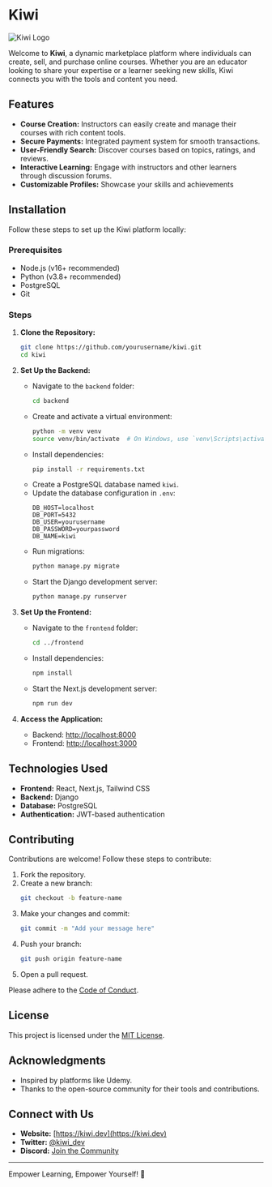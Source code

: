 # Kiwi

![Kiwi Logo](https://via.placeholder.com/200x80?text=Kiwi)

Welcome to **Kiwi**, a dynamic marketplace platform where individuals can create, sell, and purchase online courses. Whether you are an educator looking to share your expertise or a learner seeking new skills, Kiwi connects you with the tools and content you need.

## Features

- **Course Creation:** Instructors can easily create and manage their courses with rich content tools.
- **Secure Payments:** Integrated payment system for smooth transactions.
- **User-Friendly Search:** Discover courses based on topics, ratings, and reviews.
- **Interactive Learning:** Engage with instructors and other learners through discussion forums.
- **Customizable Profiles:** Showcase your skills and achievements

## Installation

Follow these steps to set up the Kiwi platform locally:

### Prerequisites

- Node.js (v16+ recommended)
- Python (v3.8+ recommended)
- PostgreSQL
- Git

### Steps

1. **Clone the Repository:**
   ```bash
   git clone https://github.com/yourusername/kiwi.git
   cd kiwi
   ```

2. **Set Up the Backend:**
   - Navigate to the `backend` folder:
     ```bash
     cd backend
     ```
   - Create and activate a virtual environment:
     ```bash
     python -m venv venv
     source venv/bin/activate  # On Windows, use `venv\Scripts\activate`
     ```
   - Install dependencies:
     ```bash
     pip install -r requirements.txt
     ```
   - Create a PostgreSQL database named `kiwi`.
   - Update the database configuration in `.env`:
     ```
     DB_HOST=localhost
     DB_PORT=5432
     DB_USER=yourusername
     DB_PASSWORD=yourpassword
     DB_NAME=kiwi
     ```
   - Run migrations:
     ```bash
     python manage.py migrate
     ```
   - Start the Django development server:
     ```bash
     python manage.py runserver
     ```

3. **Set Up the Frontend:**
   - Navigate to the `frontend` folder:
     ```bash
     cd ../frontend
     ```
   - Install dependencies:
     ```bash
     npm install
     ```
   - Start the Next.js development server:
     ```bash
     npm run dev
     ```

4. **Access the Application:**
   - Backend: [http://localhost:8000](http://localhost:8000)
   - Frontend: [http://localhost:3000](http://localhost:3000)

## Technologies Used

- **Frontend:** React, Next.js, Tailwind CSS
- **Backend:** Django
- **Database:** PostgreSQL
- **Authentication:** JWT-based authentication

## Contributing

Contributions are welcome! Follow these steps to contribute:

1. Fork the repository.
2. Create a new branch:
   ```bash
   git checkout -b feature-name
   ```
3. Make your changes and commit:
   ```bash
   git commit -m "Add your message here"
   ```
4. Push your branch:
   ```bash
   git push origin feature-name
   ```
5. Open a pull request.

Please adhere to the [Code of Conduct](CODE_OF_CONDUCT.md).

## License

This project is licensed under the [MIT License](LICENSE).

## Acknowledgments

- Inspired by platforms like Udemy.
- Thanks to the open-source community for their tools and contributions.

## Connect with Us

- **Website:** [https://kiwi.dev](https://kiwi.dev)
- **Twitter:** [@kiwi_dev](https://twitter.com/kiwi_dev)
- **Discord:** [Join the Community](https://discord.gg/your-invite-code)

---

Empower Learning, Empower Yourself! 🥝
